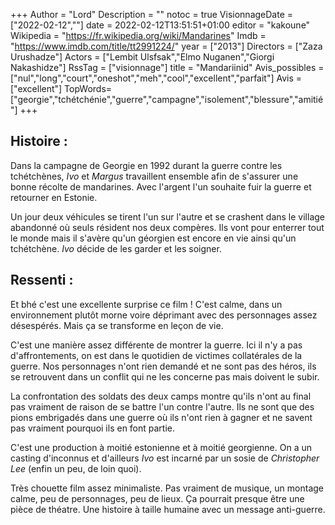 +++
Author = "Lord"
Description = ""
notoc = true
VisionnageDate = ["2022-02-12",""]
date = 2022-02-12T13:51:51+01:00
editor = "kakoune"
Wikipedia = "https://fr.wikipedia.org/wiki/Mandarines"
Imdb = "https://www.imdb.com/title/tt2991224/"
year = ["2013"]
Directors = ["Zaza Urushadze"]
Actors = ["Lembit Ulsfsak","Elmo Nuganen","Giorgi Nakashidze"]
RssTag = ["visionnage"]
title = "Mandariinid"
Avis_possibles = ["nul","long","court","oneshot","meh","cool","excellent","parfait"]
Avis = ["excellent"] 
TopWords=["georgie","tchétchénie","guerre","campagne","isolement","blessure","amitié"]
+++
## Histoire :
Dans la campagne de Georgie en 1992 durant la guerre contre les tchétchènes, *Ivo* et *Margus* travaillent ensemble afin de s'assurer une bonne récolte de mandarines.
Avec l'argent l'un souhaite fuir la guerre et retourner en Estonie.

Un jour deux véhicules se tirent l'un sur l'autre et se crashent dans le village abandonné où seuls résident nos deux compères.
Ils vont pour enterrer tout le monde mais il s'avère qu'un géorgien est encore en vie ainsi qu'un tchétchène.
*Ivo* décide de les garder et les soigner.

## Ressenti :
Et bhé c'est une excellente surprise ce film !
C'est calme, dans un environnement plutôt morne voire déprimant avec des personnages assez désespérés.
Mais ça se transforme en leçon de vie.

C'est une manière assez différente de montrer la guerre.
Ici il n'y a pas d'affrontements, on est dans le quotidien de victimes collatérales de la guerre.
Nos personnages n'ont rien demandé et ne sont pas des héros, ils se retrouvent dans un conflit qui ne les concerne pas mais doivent le subir.

La confrontation des soldats des deux camps montre qu'ils n'ont au final pas vraiment de raison de se battre l'un contre l'autre.
Ils ne sont que des pions embrigadés dans une guerre où ils n'ont rien à gagner et ne savent pas vraiment pourquoi ils en font partie.

C'est une production à moitié estonienne et à moitié georgienne.
On a un casting d'inconnus et d'ailleurs *Ivo* est incarné par un sosie de *Christopher Lee* (enfin un peu, de loin quoi).

Très chouette film assez minimaliste.
Pas vraiment de musique, un montage calme, peu de personnages, peu de lieux.
Ça pourrait presque être une pièce de théatre.
Une histoire à taille humaine avec un message anti-guerre.
